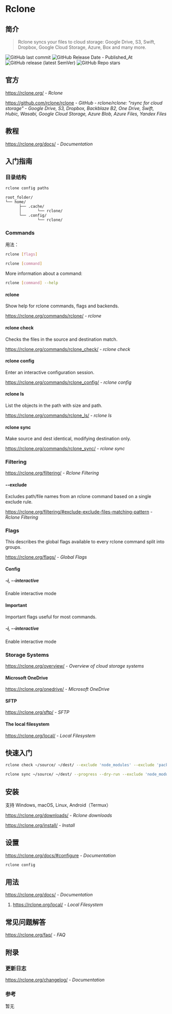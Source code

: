 # Rclone

## 简介

> Rclone syncs your files to cloud storage: Google Drive, S3, Swift, Dropbox, Google Cloud Storage, Azure, Box and many more.

![GitHub last commit](https://img.shields.io/github/last-commit/rclone/rclone?logo=github&color=blue)
![GitHub Release Date - Published_At](https://img.shields.io/github/release-date/rclone/rclone?display_date=published_at&logo=github)
![GitHub release (latest SemVer)](https://img.shields.io/github/v/release/rclone/rclone?logo=github)
![GitHub Repo stars](https://img.shields.io/github/stars/rclone/rclone?style=social)

## 官方

https://rclone.org/ - _Rclone_

https://github.com/rclone/rclone - _GitHub - rclone/rclone: &quot;rsync for cloud storage&quot; - Google Drive, S3, Dropbox, Backblaze B2, One Drive, Swift, Hubic, Wasabi, Google Cloud Storage, Azure Blob, Azure Files, Yandex Files_

## 教程

https://rclone.org/docs/ - _Documentation_

## 入门指南

### 目录结构

```bash
rclone config paths
```

```tree
root_folder/
└── home/
      ├── .cache/
      │       └── rclone/
      └── .config/
              └── rclone/
```

### Commands

用法：

```bash
rclone [flags]
```

```bash
rclone [command]
```

More information about a command:
```bash
rclone [command] --help
```

#### rclone

Show help for rclone commands, flags and backends.

https://rclone.org/commands/rclone/ - *rclone*

#### rclone check

Checks the files in the source and destination match.

https://rclone.org/commands/rclone_check/ - *rclone check*

#### rclone config

Enter an interactive configuration session.

https://rclone.org/commands/rclone_config/ - *rclone config*

#### rclone ls

List the objects in the path with size and path.

https://rclone.org/commands/rclone_ls/ - *rclone ls*

#### rclone sync

Make source and dest identical, modifying destination only.

https://rclone.org/commands/rclone_sync/ - *rclone sync*

### Filtering

https://rclone.org/filtering/ - *Rclone Filtering*

#### --exclude

Excludes path/file names from an rclone command based on a single exclude rule.

https://rclone.org/filtering/#exclude-exclude-files-matching-pattern - *Rclone Filtering*

### Flags

This describes the global flags available to every rclone command split into groups.

https://rclone.org/flags/ - *Global Flags*

#### Config

##### -i, --interactive

Enable interactive mode

#### Important

Important flags useful for most commands.

##### -i, --interactive

Enable interactive mode

### Storage Systems

https://rclone.org/overview/ - *Overview of cloud storage systems*

#### Microsoft OneDrive

https://rclone.org/onedrive/ - *Microsoft OneDrive*

#### SFTP

https://rclone.org/sftp/ - *SFTP*

#### The local filesystem

https://rclone.org/local/ - *Local Filesystem*

## 快速入门

```bash
rclone check ~/source/ ~/dest/ --exclude 'node_modules' --exclude 'package-lock.json'
```

```bash
rclone sync ~/source/ ~/dest/ --progress --dry-run --exclude 'node_modules' --exclude 'package-lock.json'
```

## 安装

支持 Windows, macOS, Linux, Android（Termux）

https://rclone.org/downloads/ - _Rclone downloads_

https://rclone.org/install/ - _Install_

## 设置

https://rclone.org/docs/#configure - _Documentation_

```bash
rclone config
```

## 用法

https://rclone.org/docs/ - _Documentation_

1. https://rclone.org/local/ - _Local Filesystem_

## 常见问题解答

https://rclone.org/faq/ - _FAQ_

## 附录

### 更新日志

https://rclone.org/changelog/ - _Documentation_

### 参考

暂无
